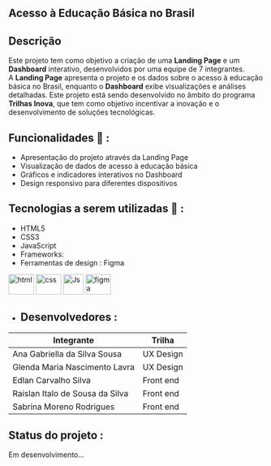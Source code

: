 ## Acesso à Educação Básica no Brasil

## Descrição

Este projeto tem como objetivo a criação de uma **Landing Page** e um **Dashboard** interativo, desenvolvidos por uma equipe de 7 integrantes.  
A **Landing Page** apresenta o projeto e os dados sobre o acesso à educação básica no Brasil, enquanto o **Dashboard** exibe visualizações e análises detalhadas.
Este projeto está sendo desenvolvido no âmbito do programa **Trilhas Inova**, que tem como objetivo incentivar a inovação e o desenvolvimento de soluções tecnológicas.

## Funcionalidades 🧩 : 

- Apresentação do projeto através da Landing Page
- Visualização de dados de acesso à educação básica
- Gráficos e indicadores interativos no Dashboard
- Design responsivo para diferentes dispositivos

## Tecnologias a serem utilizadas 🚀 :

- HTML5
- CSS3
- JavaScript
- Frameworks: 
- Ferramentas de design : Figma


<div>
          
 <img align="space-around" alt="html" height="40" width="50" src="https://cdn.jsdelivr.net/gh/devicons/devicon@latest/icons/html5/html5-original.svg" />
 <img align="space-around" alt="css" height="40" width="50" src="https://cdn.jsdelivr.net/gh/devicons/devicon@latest/icons/css3/css3-original.svg" />
 <img align="space-around" alt="Js" height="40" width="40" src="https://cdn.jsdelivr.net/gh/devicons/devicon@latest/icons/javascript/javascript-original.svg" />
 <img align="space-around" alt="figma" height="40" width="50" src="https://cdn.jsdelivr.net/gh/devicons/devicon@latest/icons/figma/figma-original.svg" />

</div>

- ## Desenvolvedores :

| Integrante                                | Trilha                              |
|-------------------------------------------|-------------------------------------|
| Ana Gabriella da Silva Sousa              | UX Design                          |
| Glenda Maria Nascimento Lavra             | UX Design                          |
| Edlan Carvalho Silva                      | Front end                          |
| Raislan Italo de Sousa da Silva           | Front end                          |
| Sabrina Moreno Rodrigues                  | Front end                          |




## Status do projeto :

Em desenvolvimento...
